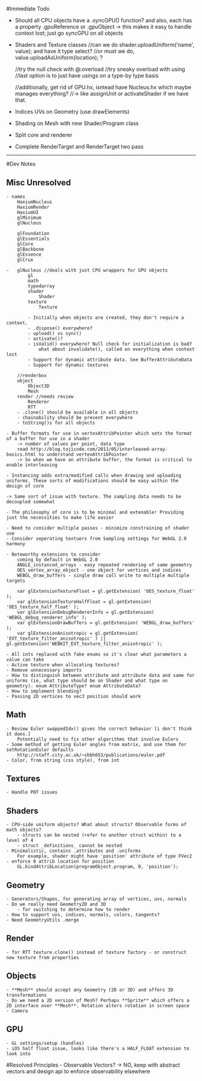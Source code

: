 #Immediate Todo

- Should all CPU objects have a .syncGPU() function?
	and also, each has a property .gpuReference or .gpuObject
	-> this makes it easy to handle context lost; just go syncGPU on all objects
- Shaders and Texture classes
	//can we do shader.uploadUniform('name', value); and have it type select?
	//or must we do, value.uploadAsUniform(location); ?

	//try the null check with @:overload
	//try sneaky overload with using
	//last option is to just have usings on a type-by type basis

	//additionally, get rid of GPU.hx, isntead have Nucleus.hx which maybe manages everything?
	//-> like assignUnit or activateShader if we have that.

- Indices UVs on Geometry (use drawElements)
- Shading on Mesh with new Shader/Program class
- Split core and renderer
- Complete RenderTarget and RenderTarget two pass

---

#Dev Notes

## Misc Unresolved
	- names
		HaxiumNucleus
		HaxiumRender
		HaxiumUI
		glMinimum
		glNucleus
	
		glFoundation
		glEssentials
		glCore
		glBackbone
		glEssence
		glCrux

	-	glNucleus //deals with just CPU wrappers for GPU objects
			gl
			math
			typedarray
			shader
				Shader
			texture
				Texture

			- Initially when objects are created, they don't require a context.
			- .dispose() everywhere?
			- upload() vs sync()
			- activate()?
			- isValid() everywhere? Null check for initialization is bad? 
				what about invalidate(), called on everything when context lost
			- Support for dynamic attribute data. See BufferAttributeData
			- Support for dynamic textures

		//renderbox
		object
			Object3D
			Mesh
		render //needs review
			Renderer
			RTT
		- .clone() should be available in all objects
		- chainability should be present everywhere
		- toString()s for all objects

	- Buffer formats for use in vertexAttribPointer which sets the format of a buffer for use in a shader
		-> number of values per point, data type
		read http://blog.tojicode.com/2011/05/interleaved-array-basics.html to understand vertexAttribPointer
		-> So when we have an attribute buffer, the format is critical to enable interleaving

	- Instancing adds extra/modified calls when drawing and uploading uniforms. These sorts of modifications should be easy within the design of core

	-> Same sort of issue with texture. The sampling data needs to be decoupled somewhat

	- The philosophy of core is to be minimal and extenable! Providing just the necessities to make life easier

	- Need to consider multiple passes - minimize constraining of shader use
	- Consider seperating textuers from Sampling settings for WebGL 2.0 harmony

	- Noteworthy extensions to consider
		coming by default in WebGL 2.0
		ANGLE_instanced_arrays - easy repeated rendering of same geometry
		OES_vertex_array_object - one object for vertices and indices
		WEBGL_draw_buffers - single draw call write to multiple multiple targets

		var glExtensionTextureFloat = gl.getExtension( 'OES_texture_float' );
		var glExtensionTextureHalfFloat = gl.getExtension( 'OES_texture_half_float' );
		var glExtensionDebugRendererInfo = gl.getExtension( 'WEBGL_debug_renderer_info' );
		var glExtensionDrawBuffers = gl.getExtension( 'WEBGL_draw_buffers' );
		var glExtensionAnisotropic = gl.getExtension( 'EXT_texture_filter_anisotropic' ) || gl.getExtension('WEBKIT_EXT_texture_filter_anisotropic' );

	- All ints replaced with fake enums so it's clear what parameters a value can take
	- Active texture when allocating textures?
	- Remove unnecessary imports
	- How to distinguish between attribute and attribute data and same for uniforms (ie, what type should be on Shader and what type on geometry). enum AttributeType? enum AttributeData?
	- How to implement blending?
	- Passing 2D vertices to vec3 position should work

## Math
	- Review Euler swappedIdx() gives the correct behavior [i don't think it does.]
		Potentially need to fix other algorithms that involve Eulers
	- Some method of getting Euler angles from matrix, and use them for setRotationEuler defaults
		http://staff.city.ac.uk/~sbbh653/publications/euler.pdf
	- Color, from string (css style), from int

## Textures
	- Handle POT issues

## Shaders
	- CPU-side uniform objects? What about structs? Observable forms of math objects?
		- structs can be nested (refer to another struct within) to a level of 4
		- struct _definitions_ cannot be nested
	- Minimalistic, contains .attributes and .uniforms
		For example, shader might have 'position' attribute of type FVec2
	- enforce 0 attrib location for position
		GL.bindAttribLocation(programObject.program, 0, 'position');

## Geometry
	- Generators/Shapes, for generating array of vertices, uvs, normals
	- Do we really need Geometry2D and 3D
		- for switching to determine how to render
	- How to support uvs, indices, normals, colors, tangents?
	- Need GeometryUtils .merge

## Render
	- for RTT texture.clone() instead of texture factory - or construct new texture from properties

## Objects
	- **Mesh** should accept any Geometry (2D or 3D) and offers 3D transformations
	- Do we need a 2D version of Mesh? Perhaps **Sprite** which offers a 2D interface over **Mesh**. Rotation alters rotation in screen space
	- Camera

## GPU
	- GL settings/setup (handles)
	- iOS half float issue, looks like there's a HALF_FLOAT extension to look into


#Resolved Principles
	- Observable Vectors?
		-> NO, keep with abstract vectors and design api to enforce observability elsewhere
